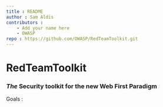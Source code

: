 ```yaml
---
title : README
author : Sam Aldis
contributors : 
    - Add your name here 
    - OWASP
repo : https://github.com/OWASP/RedTeamToolkit.git
---
```

# RedTeamToolkit
### *The* Security toolkit for the new Web First Paradigm

Goals : 